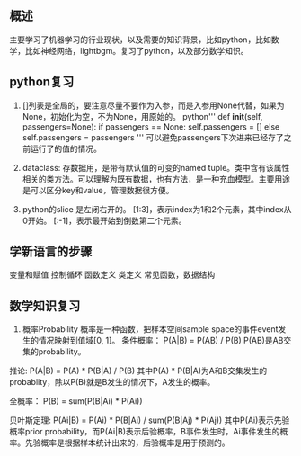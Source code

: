 
## 概述
主要学习了机器学习的行业现状，以及需要的知识背景，比如python，比如数学，比如神经网络，lightbgm。复习了python，以及部分数学知识。

## python复习
1. []列表是全局的，要注意尽量不要作为入参，而是入参用None代替，如果为None，初始化为空，不为None，用原始的。
python'''
def __init__(self, passengers=None):
    if passengers == None:
        self.passengers = []
    else
        self.passengers = passengers
'''
可以避免passengers下次进来已经存了之前运行了的值的情况。

2. dataclass: 存数据用，是带有默认值的可变的named tuple。类中含有该属性相关的类方法。可以理解为既有数据，也有方法，是一种充血模型。主要用途是可以区分key和value，管理数据很方便。

3. python的slice
是左闭右开的。
[1:3]，表示index为1和2个元素，其中index从0开始。
[:-1]，表示最开始到倒数第二个元素。

## 学新语言的步骤
变量和赋值
控制循环
函数定义
类定义
常见函数，数据结构

## 数学知识复习
1. 概率Probability
概率是一种函数，把样本空间sample space的事件event发生的情况映射到值域[0, 1]。
条件概率：
P(A|B) = P(AB) / P(B)
P(AB)是AB交集的probability。

推论:
P(A|B) = P(A) * P(B|A) / P(B)
其中P(A) * P(B|A)为A和B交集发生的probablity，除以P(B)就是B发生的情况下，A发生的概率。

全概率：
P(B) = sum(P(B|Ai) * P(Ai))

贝叶斯定理:
P(Ai|B) = P(Ai) * P(B|Ai) / sum(P(B|Aj) * P(Aj))
其中P(Ai)表示先验概率prior probability，而P(Ai|B)表示后验概率，B事件发生时，Ai事件发生的概率。先验概率是根据样本统计出来的，后验概率是用于预测的。
